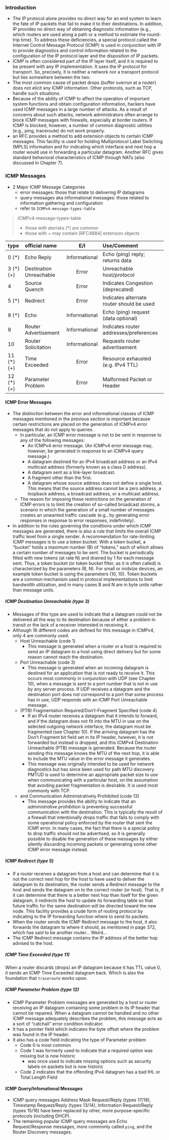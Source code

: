 ### Introduction
* The IP protocol alone provides no direct way for an end system to learn the fate of IP packets that fail to make it to their destinations. In addition, IP provides no direct way of obtaining diagnostic information (e.g., which routers are used along a path or a method to estimate the round-trip time). To address these deficiencies, a special protocol called the Internet Control Message Protocol (ICMP) is used in conjunction with IP to provide diagnostics and control information related to the configuration of the IP protocol layer and the disposition of IP packets.
* ICMP is often considered part of the IP layer itself, and it is required to be present with any IP implementation. It uses the IP protocol for transport. So, precisely, it is neither a network nor a transport protocol but lies somewhere between the two.
* The most common cause of packet drops (buffer overrun at a router) does not elicit any ICMP information. Other protocols, such as TCP, handle such situations.
* Because of the ability of ICMP to affect the operation of important system functions and obtain configuration information, hackers have used ICMP messages in a large number of attacks. As a result of concerns about such attacks, network administrators often arrange to block ICMP messages with firewalls, especially at border routers. If ICMP is blocked, however, a number of common diagnostic utilities (e.g., ping, traceroute) do not work properly.
* an RFC provides a method to add extension objects to certain ICMP messages. This facility is used for holding Multiprotocol Label Switching (MPLS) information and for indicating which interface and next hop a router would use in forwarding a particular datagram. Another RFC gives standard behavioral characteristics of ICMP through NATs (also discussed in Chapter 7).

### ICMP Messages
* 2 Major ICMP Message Categories
	* error messages: those that relate to delivering IP datagrams
	* query messages aka informational messages: those related to information gathering and configuration
	* refer to `ICMPv4-message-types-table`

> ICMPv4-message-types-table
> - those with aterisks (*) are common
> - those with + may contain \[RFC4884\] extension objects

| type | official name | E/I | Use/Comment |
| :- | :- | :-: | :- |
| 0 (\*) | Echo Reply | Informational | Echo (ping) reply; returns data |
| 3 (\*)(+) | Destination Unreachable | Error | Unreachable host/protocol |
| 4 | Source Quench | Error | Indicates Congestion (deprecated) |
| 5 (\*) | Redirect | Error | Indicates alternate router should be used |
| 8 (\*) | Echo | Informational | Echo (ping) request (data optional) |
| 9 | Router Advertisement | Informational | Indicates router addresses/preferences |
| 10 | Router Solicitation | Informational | Requests router advertisement |
| 11 (\*)(+) | Time Exceeded | Error | Resource exhausted (e.g. IPv4 TTL) |
| 12 (\*)(+) | Parameter Problem | Error | Malformed Packet or Header |

#### ICMP Error Messages
* The distinction between the error and informational classes of ICMP messages mentioned in the previous section is important because certain restrictions are placed on the generation of ICMPv4 error messages that do not apply to queries. 
	* In particular, an ICMP error message is not to be sent in response to any of the following messages:
		* An ICMPv4 error message. (An ICMPv4 error message may, however, be generated in response to an ICMPv4 query message.)
		* A datagram destined for an IPv4 broadcast address or an IPv4 multicast address (formerly known as a class D address).
		* A datagram sent as a link-layer broadcast.
		* A fragment other than the first.
		* A datagram whose source address does not define a single host. This means that the source address cannot be a zero address, a loopback address, a broadcast address, or a multicast address.
	* The reason for imposing these restrictions on the generation of ICMP errors is to limit the creation of so-called broadcast storms, a scenario in which the generation of a small number of messages creates an unwanted traffic cascade (e.g., by generating error responses in response to error responses, indefinitely).
* In addition to the rules governing the conditions under which ICMP messages are generated, there is also a rule that limits the overall ICMP traffic level from a single sender. A recommendation for rate-limiting ICMP messages is to use a token bucket. With a token bucket, a “bucket” holds a maximum number (B) of “tokens,” each of which allows a certain number of messages to be sent. The bucket is periodically filled with new tokens (at rate N) and drained by 1 for each message sent. Thus, a token bucket (or token bucket filter, as it is often called) is characterized by the parameters (B, N). For small or midsize devices, an example token bucket is using the parameters (10, 10). Token buckets are a common mechanism used in protocol implementations to limit bandwidth utilization, and in many cases B and N are in byte units rather than message units.

##### ICMP Destination Unreachable (type 3)
* Messages of this type are used to indicate that a datagram could not be delivered all the way to its destination because of either a problem in transit or the lack of a receiver interested in receiving it.
* Although 16 different codes are defined for this message in ICMPv4, only 4 are commonly used.
	* Host Unreachable (code 1)
		* This message is generated when a router or a host is required to send an IP datagram to a host using direct delivery but for some reason cannot reach the destination.
	* Port Unreachable (code 3)
		* This message is generated when an incoming datagram is destined for an application that is not ready to receive it. This occurs most commonly in conjunction with UDP (see Chapter 10), when a message is sent to a port number that is not in use by any server process. If UDP receives a datagram and the destination port does not correspond to a port that some process has in use, UDP responds with an ICMP Port Unreachable message.
	* (PTB) Fragmentation Required/Don’t-Fragment Specified (code 4)
		* If an IPv4 router receives a datagram that it intends to forward, and if the datagram does not fit into the MTU in use on the selected outgoing network interface, the datagram must be fragmented (see Chapter 10). If the arriving datagram has the Don’t Fragment bit field set in its IP header, however, it is not forwarded but instead is dropped, and this ICMPv4 Destination Unreachable (PTB) message is generated. Because the router sending this message knows the MTU of the next hop, it is able to include the MTU value in the error message it generates.
		* This message was originally intended to be used for network diagnostics but has since been used for path MTU discovery. PMTUD is used to determine an appropriate packet size to use when communicating with a particular host, on the assumption that avoiding packet fragmentation is desirable. It is used most commonly with TCP.
	* and Communication Administratively Prohibited (code 13)
		* This message provides the ability to indicate that an *administrative prohibition* is preventing successful communication with the destination. This is typically the result of a firewall that intentionally drops traffic that fails to comply with some operational policy enforced by the router that sent the ICMP error. In many cases, the fact that there is a special policy to drop traffic should not be advertised, so it is generally possible to disable the generation of these messages by either silently discarding incoming packets or generating some other ICMP error message instead.

##### ICMP Redirect (type 5)
* If a router receives a datagram from a host and can determine that it is not the correct next hop for the host to have used to deliver the datagram to its destination, the router sends a Redirect message to the host and sends the datagram on to the correct router (or host). That is, if it can determine that there is a better next hop than itself for the given datagram, it redirects the host to update its forwarding table so that future traffic for the same destination will be directed toward the new node. This facility provides a crude form of routing protocol by indicating to the IP forwarding function where to send its packets.
* When the router sends the ICMP Redirect message to the host, it also forwards the datagram to where it should, as mentioned in page 372, which has said to be another router... Weird...
* The ICMP Redirect message contains the IP address of the better hop advised to the host.

##### ICMP Time Exceeded (type 11)
When a router discards (drops) an IP datagram because it has TTL value 0, it sends an ICMP Time Exceeded datagram back. Which is also the foundation that `traceroute` works upon.

##### ICMP Parameter Problem (type 12)
* ICMP Parameter Problem messages are generated by a host or router receiving an IP datagram containing some problem in its IP header that cannot be repaired. When a datagram cannot be handled and no other ICMP message adequately describes the problem, this message acts as a sort of “catchall” error condition indicator.
* It has a pointer field which indicates the byte offset where the problem was found in the IP header.
* It also has a code field indicating the type of Parameter problem
	* Code 0 is most common
	* Code 1 was formerly used to indicate that a required option was missing but is now historic
		* was once used to indicate missing options such as security labels on packets but is now historic
	* Code 2 indicates that the offending IPv4 datagram has a bad IHL or Total Length Field

#### ICMP Query/Infomational Messages
* ICMP query messages Address Mask Request/Reply (types 17/18), Timestamp Request/Reply (types 13/14), Information Request/Reply (types 15/16) have been replaced by other, more purpose-specific protocols (including DHCP).
* The remaining popular ICMP query messages are Echo Request/Response messages, more commonly called `ping`, and the Router Discovery messages.